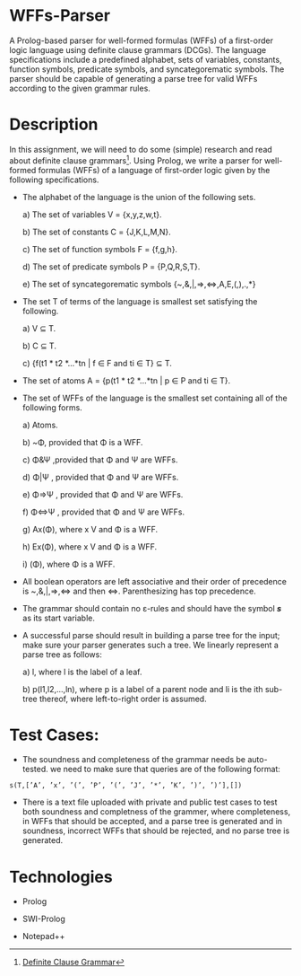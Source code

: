 # WFFs-Parser
A Prolog-based parser for well-formed formulas (WFFs) of a first-order logic language using definite clause grammars (DCGs). The language specifications include a predefined alphabet, sets of variables, constants, function symbols, predicate symbols, and syncategorematic symbols. The parser should be capable of generating a parse tree for valid WFFs according to the given grammar rules.

# Description
In this assignment, we will need to do some (simple) research and read about definite clause grammars[^1]. Using Prolog, we write a parser for well-formed formulas (WFFs) of a language of first-order logic given by the following specifications.

[^1]: [Definite Clause Grammar](https://en.wikipedia.org/wiki/Definite_clause_grammar)
- The alphabet of the language is the union of the following sets.
  
   a) The set of variables V = {x,y,z,w,t}.
 
   b) The set of constants C = {J,K,L,M,N}.
 
   c) The set of function symbols F = {f,g,h}.
 
   d) The set of predicate symbols P = {P,Q,R,S,T}.
 
   e) The set of syncategorematic symbols {~,&,|,=>,<=>,A,E,(,),.,*}
 
- The set T of terms of the language is smallest set satisfying the following.

   a) V ⊆ T.
 
   b) C ⊆ T.
 
   c) {f(t1 * t2 *...*tn | f ∈ F and ti ∈ T} ⊆ T.

- The set of atoms A = {p(t1 * t2 *...*tn | p ∈ P and ti ∈ T}.

- The set of WFFs of the language is the smallest set containing all of the following forms.
  
   a) Atoms.
 
   b) ~Φ, provided that Φ is a WFF.
 
   c) Φ&Ψ ,provided that Φ and Ψ are WFFs.
 
   d) Φ|Ψ , provided that Φ and Ψ are WFFs.
 
   e) Φ=>Ψ , provided that Φ and Ψ are WFFs.
 
   f) Φ<=>Ψ , provided that Φ and Ψ are WFFs.
 
   g) Ax(Φ), where x V and Φ is a WFF.
 
   h) Ex(Φ), where x V and Φ is a WFF.
 
   i) (Φ), where Φ is a WFF.
 
- All boolean operators are left associative and their order of precedence is ~,&,|,=>,<=> and then <=>. Parenthesizing has top precedence.

- The grammar should contain no ε-rules and should have the symbol ***s*** as its start variable.
  
- A successful parse should result in building a parse tree for the input; make sure your parser generates such a tree. We linearly represent a parse tree as follows:
  
   a) l, where l is the label of a leaf.
 
   b) p(l1,l2,...,ln), where p is a label of a parent node and li is the ith sub-tree thereof, where left-to-right order is assumed.

# Test Cases:
- The soundness and completeness of the grammar needs be auto-tested. we need to make sure that queries are of the following format:
```plaintext
s(T,[’A’, ’x’, ’(’, ’P’, ’(’, ’J’, ’*’, ’K’, ’)’, ’)’],[])
```
- There is a text file uploaded with private and public test cases to test both soundness and completness of the grammer, where completeness, in WFFs that should be accepted, and a parse tree is generated and in soundness, incorrect WFFs that should be rejected, and no parse tree is generated.

 # Technologies
- Prolog

- SWI-Prolog

- Notepad++

